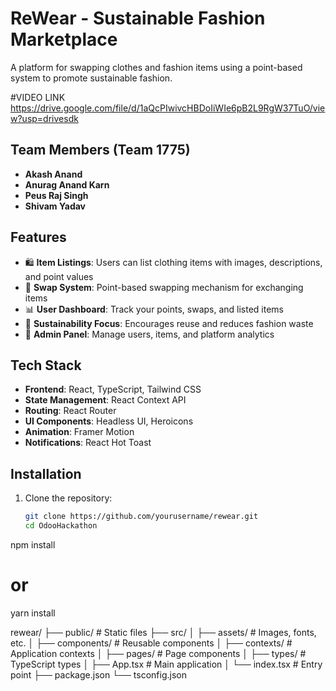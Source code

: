 # ReWear - Sustainable Fashion Marketplace
A platform for swapping clothes and fashion items using a point-based system to promote sustainable fashion.

#VIDEO LINK 
https://drive.google.com/file/d/1aQcPIwivcHBDoIiWIe6pB2L9RgW37TuO/view?usp=drivesdk

## Team Members (Team 1775)

- **Akash Anand**
- **Anurag Anand Karn**
- **Peus Raj Singh**
- **Shivam Yadav**

## Features

- 🛍️ **Item Listings**: Users can list clothing items with images, descriptions, and point values
- 🔄 **Swap System**: Point-based swapping mechanism for exchanging items
- 📊 **User Dashboard**: Track your points, swaps, and listed items
- 🌱 **Sustainability Focus**: Encourages reuse and reduces fashion waste
- 👑 **Admin Panel**: Manage users, items, and platform analytics

## Tech Stack

- **Frontend**: React, TypeScript, Tailwind CSS
- **State Management**: React Context API
- **Routing**: React Router
- **UI Components**: Headless UI, Heroicons
- **Animation**: Framer Motion
- **Notifications**: React Hot Toast

## Installation

1. Clone the repository:
   ```bash
   git clone https://github.com/yourusername/rewear.git
   cd OdooHackathon
npm install
# or
yarn install

rewear/
├── public/              # Static files
├── src/
│   ├── assets/          # Images, fonts, etc.
│   ├── components/      # Reusable components
│   ├── contexts/        # Application contexts
│   ├── pages/           # Page components
│   ├── types/           # TypeScript types
│   ├── App.tsx          # Main application
│   └── index.tsx        # Entry point
├── package.json
└── tsconfig.json
